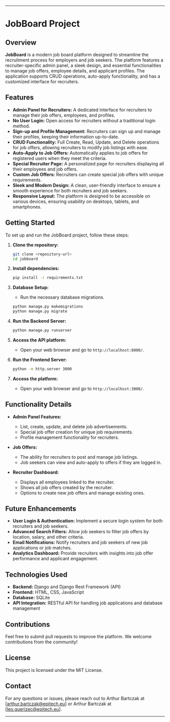 
---

# JobBoard Project

## Overview

**JobBoard** is a modern job board platform designed to streamline the recruitment process for employers and job seekers. The platform features a recruiter-specific admin panel, a sleek design, and essential functionalities to manage job offers, employee details, and applicant profiles. The application supports CRUD operations, auto-apply functionality, and has a customized interface for recruiters.

## Features

- **Admin Panel for Recruiters:** A dedicated interface for recruiters to manage their job offers, employees, and profiles.
- **No User Login:** Open access for recruiters without a traditional login method.
- **Sign-up and Profile Management:** Recruiters can sign up and manage their profiles, keeping their information up-to-date.
- **CRUD Functionality:** Full Create, Read, Update, and Delete operations for job offers, allowing recruiters to modify job listings with ease.
- **Auto-Apply to Job Offers:** Automatically applies to job offers for registered users when they meet the criteria.
- **Special Recruiter Page:** A personalized page for recruiters displaying all their employees and job offers.
- **Custom Job Offers:** Recruiters can create special job offers with unique requirements.
- **Sleek and Modern Design:** A clean, user-friendly interface to ensure a smooth experience for both recruiters and job seekers.
- **Responsive Layout:** The platform is designed to be accessible on various devices, ensuring usability on desktops, tablets, and smartphones.

## Getting Started

To set up and run the JobBoard project, follow these steps:

1. **Clone the repository:**
   ```bash
   git clone <repository-url>
   cd jobboard
   ```

2. **Install dependencies:**
   ```bash
   pip install -r requirements.txt
   ```

3. **Database Setup:**
   - Run the necessary database migrations.
   ```bash
   python manage.py makemigrations
   python manage.py migrate
   ```

4. **Run the Backend Server:**
   ```bash
   python manage.py runserver
   ```

5. **Access the API platform:**
   - Open your web browser and go to `http://localhost:8000/`.
  
6. **Run the Frontend Server:**
   ```bash
   python -m http.server 3000
   ```

7. **Access the platform:**
   - Open your web browser and go to `http://localhost:3000/`.

## Functionality Details

- **Admin Panel Features:**
  - List, create, update, and delete job advertisements.
  - Special job offer creation for unique job requirements.
  - Profile management functionality for recruiters.

- **Job Offers:**
  - The ability for recruiters to post and manage job listings.
  - Job seekers can view and auto-apply to offers if they are logged in.

- **Recruiter Dashboard:**
  - Displays all employees linked to the recruiter.
  - Shows all job offers created by the recruiter.
  - Options to create new job offers and manage existing ones.

## Future Enhancements

- **User Login & Authentication:** Implement a secure login system for both recruiters and job seekers.
- **Advanced Search Filters:** Allow job seekers to filter job offers by location, salary, and other criteria.
- **Email Notifications:** Notify recruiters and job seekers of new job applications or job matches.
- **Analytics Dashboard:** Provide recruiters with insights into job offer performance and applicant engagement.

## Technologies Used

- **Backend:** Django and Django Rest Framework (API)
- **Frontend:** HTML, CSS, JavaScript
- **Database:** SQLite
- **API Integration:** RESTful API for handling job applications and database management

## Contributions

Feel free to submit pull requests to improve the platform. We welcome contributions from the community!

## License

This project is licensed under the MIT License.

## Contact

For any questions or issues, please reach out to Arthur Bartczak at [arthur.bartczak@epitech.eu] or  Arthur Bartczak at [leo.guerizec@epitech.eu].

---
